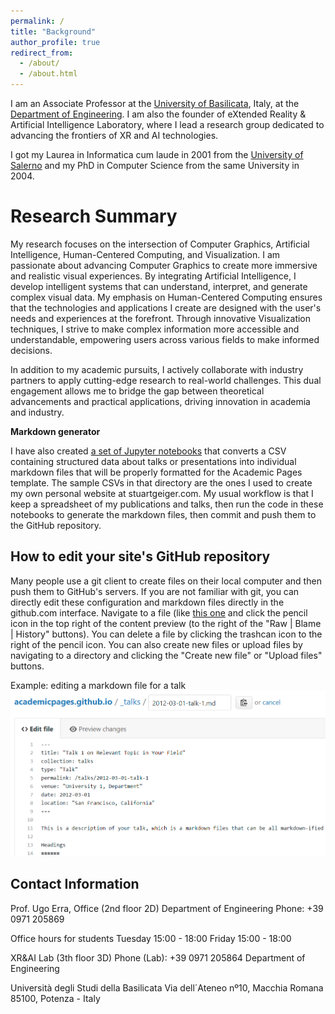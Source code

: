 ```yaml
---
permalink: /
title: "Background"
author_profile: true
redirect_from: 
  - /about/
  - /about.html
---
```


I am an Associate Professor at the [University of Basilicata](https://www.unibas.it), Italy, at the [Department of Engineering](https://ingegneria.unibas.it/site/home.html). I am also the founder of eXtended Reality & Artificial Intelligence Laboratory, where I lead a research group dedicated to advancing the frontiers of XR and AI technologies. 

I got my Laurea in Informatica cum laude in 2001 from the [University of Salerno](https://www.unisa.it) and my PhD in Computer Science from the same University in 2004.

Research Summary
======
My research focuses on the intersection of Computer Graphics, Artificial Intelligence, Human-Centered Computing, and Visualization. I am passionate about advancing Computer Graphics to create more immersive and realistic visual experiences. By integrating Artificial Intelligence, I develop intelligent systems that can understand, interpret, and generate complex visual data. My emphasis on Human-Centered Computing ensures that the technologies and applications I create are designed with the user's needs and experiences at the forefront. Through innovative Visualization techniques, I strive to make complex information more accessible and understandable, empowering users across various fields to make informed decisions.

In addition to my academic pursuits, I actively collaborate with industry partners to apply cutting-edge research to real-world challenges. This dual engagement allows me to bridge the gap between theoretical advancements and practical applications, driving innovation in academia and industry.

**Markdown generator**

I have also created [a set of Jupyter notebooks](https://github.com/academicpages/academicpages.github.io/tree/master/markdown_generator
) that converts a CSV containing structured data about talks or presentations into individual markdown files that will be properly formatted for the Academic Pages template. The sample CSVs in that directory are the ones I used to create my own personal website at stuartgeiger.com. My usual workflow is that I keep a spreadsheet of my publications and talks, then run the code in these notebooks to generate the markdown files, then commit and push them to the GitHub repository.

How to edit your site's GitHub repository
------
Many people use a git client to create files on their local computer and then push them to GitHub's servers. If you are not familiar with git, you can directly edit these configuration and markdown files directly in the github.com interface. Navigate to a file (like [this one](https://github.com/academicpages/academicpages.github.io/blob/master/_talks/2012-03-01-talk-1.md) and click the pencil icon in the top right of the content preview (to the right of the "Raw | Blame | History" buttons). You can delete a file by clicking the trashcan icon to the right of the pencil icon. You can also create new files or upload files by navigating to a directory and clicking the "Create new file" or "Upload files" buttons. 

Example: editing a markdown file for a talk
![Editing a markdown file for a talk](/images/editing-talk.png)

Contact Information
------
Prof. Ugo Erra,
Office (2nd floor 2D)
Department of Engineering
Phone: +39 0971 205869

Office hours for students
Tuesday 15:00 - 18:00
Friday 15:00 - 18:00

XR&AI Lab (3th floor 3D)
Phone (Lab): +39 0971 205864
Department of Engineering

Università degli Studi della Basilicata
Via dell´Ateneo nº10, Macchia Romana
85100, Potenza - Italy

